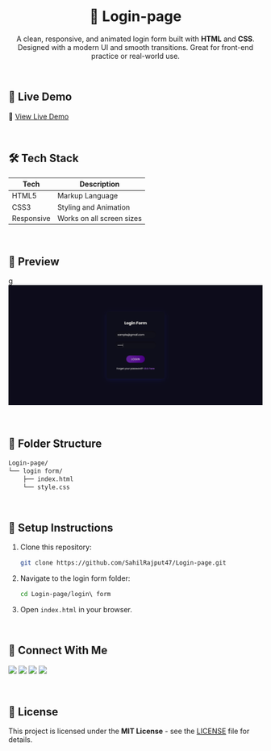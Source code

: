 <h1 align="center">🔐 Login-page</h1>

<p align="center">
  A clean, responsive, and animated login form built with <strong>HTML</strong> and <strong>CSS</strong>.<br/>
  Designed with a modern UI and smooth transitions. Great for front-end practice or real-world use.
</p>

<br/>

## 🚀 Live Demo

🔗 [View Live Demo](https://github.com/SahilRajput47/Login-Page-Design/blob/7fa54f0569f82c70d209246f8f3e92dd85153ced/login%20Form/Pg.png)

<br/>

## 🛠️ Tech Stack

| Tech        | Description              |
|-------------|--------------------------|
| HTML5       | Markup Language          |
| CSS3        | Styling and Animation    |
| Responsive  | Works on all screen sizes|

<br/>

## 📸 Preview
g
<img src="https://github.com/SahilRajput47/Login-Page/blob/9ed293199b0c15176577fef70453ac71aa4af8b1/Screenshot.png" alt="img">

<br/>

## 📁 Folder Structure

```
Login-page/
└── login form/
    ├── index.html
    └── style.css
```

<br/>

## 🧰 Setup Instructions

1. Clone this repository:
   ```bash
   git clone https://github.com/SahilRajput47/Login-page.git
   ```
2. Navigate to the login form folder:
   ```bash
   cd Login-page/login\ form
   ```
3. Open `index.html` in your browser.

<br/>

## 🤝 Connect With Me

<p align="left">
  <a href="mailto:sahilrajput4763@gmail.com"><img src="https://img.shields.io/badge/Gmail-D14836?style=for-the-badge&logo=gmail&logoColor=white" /></a>
  <a href="https://github.com/SahilRajput47"><img src="https://img.shields.io/badge/GitHub-181717?style=for-the-badge&logo=github&logoColor=white" /></a>
  <a href="https://www.instagram.com/sahil_rajput.74"><img src="https://img.shields.io/badge/Instagram-E4405F?style=for-the-badge&logo=instagram&logoColor=white" /></a>
  <a href="https://www.linkedin.com/in/sahilrajput47"><img src="https://img.shields.io/badge/LinkedIn-0A66C2?style=for-the-badge&logo=linkedin&logoColor=white" /></a>
</p>

<br/>

## 📄 License

This project is licensed under the **MIT License** - see the [LICENSE](LICENSE) file for details.

